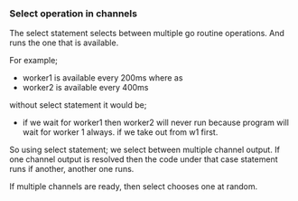 ### Select operation in channels

The select statement selects between multiple go routine operations. And runs the one that is available. 

For example; 
- worker1 is available every 200ms where as 
- worker2 is available every 400ms 

without select statement it would be;
- if we wait for worker1 then worker2 will never run because program will wait for worker 1 always. if we take out from w1 first.

So using select statement; we select between multiple channel output. If one channel output is resolved then the code under that case statement runs if another, another one runs.

If multiple channels are ready, then select chooses one at random. 
